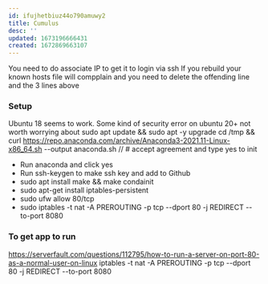 ```yaml
---
id: ifujhetbiuz44o790amuwy2
title: Cumulus
desc: ''
updated: 1673196666431
created: 1672869663107
---
```


You need to do associate IP to get it to login via ssh
If you rebuild your known hosts file will compplain and you need to delete the offending line and the 3 lines above

### Setup

Ubuntu 18 seems to work. Some kind of security error on ubuntu 20+ not worth worrying about
sudo apt update && sudo apt -y upgrade
cd /tmp && curl https://repo.anaconda.com/archive/Anaconda3-2021.11-Linux-x86_64.sh --output anaconda.sh // # accept agreement and type yes to init
- Run anaconda and click yes
- Run ssh-keygen to make ssh key and add to Github
- sudo apt install make && make condainit
- sudo apt-get install iptables-persistent
- sudo ufw allow 80/tcp
- sudo iptables -t nat -A PREROUTING -p tcp --dport 80 -j REDIRECT --to-port 8080

### To get app to run
https://serverfault.com/questions/112795/how-to-run-a-server-on-port-80-as-a-normal-user-on-linux
iptables -t nat -A PREROUTING -p tcp --dport 80 -j REDIRECT --to-port 8080